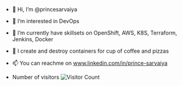 - 👋 Hi, I’m @princesarvaiya
- 👀 I’m interested in DevOps
- 🌱 I’m currently have skillsets on OpenShift, AWS, K8S, Terraform, Jenkins, Docker
- 💞️ I create and destroy containers for cup of coffee and pizzas
- 📫 You can reachme on www.linkedin.com/in/prince-sarvaiya

- Number of visitors ![Visitor Count](https://profile-counter.glitch.me/princesarvaiya/count.svg)

<!---
princesarvaiya/princesarvaiya is a ✨ special ✨ repository because its `README.md` (this file) appears on your GitHub profile.
You can click the Preview link to take a look at your changes.
--->
